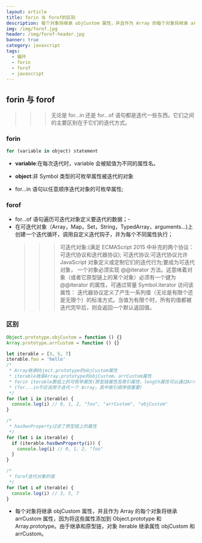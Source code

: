 ```yaml
---
layout: article
title: forin 与 forof的区别
description: 每个对象将继承 objCustom 属性，并且作为 Array 的每个对象将继承 arrCustom 属性，因为将这些属性添加到 Object.prototype 和 Array.prototype。由于继承和原型链，对象 iterable 继承属性 objCustom 和 arrCustom
img: /img/forof.jpg
header: /img/forof-header.jpg
banner: true
category: javascript
tags:
  - 循环
  - forin
  - forof
  - javascript
---
```



## forin 与 forof

> > > 无论是 for...in 还是 for...of 语句都是迭代一些东西。它们之间的主要区别在于它们的迭代方式。

### forin

```javascript
for (variable in object) statement
```

- **variable**:在每次迭代时，variable 会被赋值为不同的属性名。
- **object**:非 Symbol 类型的可枚举属性被迭代的对象

- for...in 语句以任意顺序迭代对象的可枚举属性;

### forof

- for...of 语句遍历可迭代对象定义要迭代的数据；-
- 在可迭代对象（Array，Map，Set，String，TypedArray，arguments...)上创建一个迭代循环，调用自定义迭代钩子，并为每个不同属性执行；
  > > > 可迭代对象:(满足 ECMAScript 2015 中补充的两个协议：可迭代协议和迭代器协议);
  > > > 可迭代协议:可迭代协议允许 JavaScript 对象定义或定制它们的迭代行为;要成为可迭代对象， 一个对象必须实现 @@iterator 方法。这意味着对象（或者它原型链上的某个对象）必须有一个键为 @@iterator 的属性，可通过常量 Symbol.iterator 访问该属性：
  > > > 迭代器协议定义了产生一系列值（无论是有限个还是无限个）的标准方式。当值为有限个时，所有的值都被迭代完毕后，则会返回一个默认返回值。

### 区别

```javascript
Object.prototype.objCustom = function () {}
Array.prototype.arrCustom = function () {}

let iterable = [3, 5, 7]
iterable.foo = 'hello'
/*
 * Array继承Object.prototype的objCustom属性
 * iterable继承Array.prototype的objCustom、arrCustom属性
 * forin iterable数组上的可枚举属性(原型链属性及索引属性，length属性可以通过Array.length的Enumerable属性控制是否可被枚举-默认false)
 * (for...in不应该用于迭代一个 Array，其中索引顺序很重要)
 */
for (let i in iterable) {
  console.log(i) // 0, 1, 2, "foo", "arrCustom", "objCustom"
}

/*
 * hasOwnProperty过滤了原型链上的属性
 */
for (let i in iterable) {
  if (iterable.hasOwnProperty(i)) {
    console.log(i) // 0, 1, 2, "foo"
  }
}

/*
 * forof迭代对象的值
 */
for (let i of iterable) {
  console.log(i) // 3, 5, 7
}
```

- 每个对象将继承 objCustom 属性，并且作为 Array 的每个对象将继承 arrCustom 属性，因为将这些属性添加到 Object.prototype 和 Array.prototype。由于继承和原型链，对象 iterable 继承属性 objCustom 和 arrCustom。
